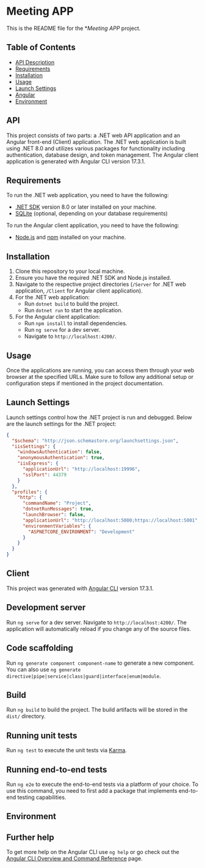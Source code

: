 # Meeting APP

This is the README file for the **Meeting APP* project.

## Table of Contents

- [API Description](#api)
- [Requirements](#requirements)
- [Installation](#installation)
- [Usage](#usage)
- [Launch Settings](#launch-settings)
- [Angular](#client)
- [Environment](#environment)

## API 

This project consists of two parts: a .NET web API application and an Angular front-end (Client) application. The .NET web application is built using .NET 8.0 and utilizes various packages for functionality including authentication, database design, and token management. The Angular client application is generated with Angular CLI version 17.3.1.

## Requirements

To run the .NET web application, you need to have the following:

- [.NET SDK](https://dotnet.microsoft.com/download) version 8.0 or later installed on your machine.
- [SQLite](https://www.sqlite.org/download.html) (optional, depending on your database requirements)

To run the Angular client application, you need to have the following:

- [Node.js](https://nodejs.org/) and [npm](https://www.npmjs.com/) installed on your machine.

## Installation

1. Clone this repository to your local machine.
2. Ensure you have the required .NET SDK and Node.js installed.
3. Navigate to the respective project directories (`/Server` for .NET web application, `/Client` for Angular client application).
4. For the .NET web application:
   - Run `dotnet build` to build the project.
   - Run `dotnet run` to start the application.
5. For the Angular client application:
   - Run `npm install` to install dependencies.
   - Run `ng serve` for a dev server.
   - Navigate to `http://localhost:4200/`.

## Usage

Once the applications are running, you can access them through your web browser at the specified URLs. Make sure to follow any additional setup or configuration steps if mentioned in the project documentation.

## Launch Settings

Launch settings control how the .NET project is run and debugged. Below are the launch settings for the .NET project:

```json
{
  "$schema": "http://json.schemastore.org/launchsettings.json",
  "iisSettings": {
    "windowsAuthentication": false,
    "anonymousAuthentication": true,
    "iisExpress": {
      "applicationUrl": "http://localhost:19996",
      "sslPort": 44379
    }
  },
  "profiles": {
    "http": {
      "commandName": "Project",
      "dotnetRunMessages": true,
      "launchBrowser": false,
      "applicationUrl": "http://localhost:5000;https://localhost:5001",
      "environmentVariables": {
        "ASPNETCORE_ENVIRONMENT": "Development"
      }
    }
  }
}
```



## Client

This project was generated with [Angular CLI](https://github.com/angular/angular-cli) version 17.3.1.

## Development server

Run `ng serve` for a dev server. Navigate to `http://localhost:4200/`. The application will automatically reload if you change any of the source files.

## Code scaffolding

Run `ng generate component component-name` to generate a new component. You can also use `ng generate directive|pipe|service|class|guard|interface|enum|module`.

## Build

Run `ng build` to build the project. The build artifacts will be stored in the `dist/` directory.

## Running unit tests

Run `ng test` to execute the unit tests via [Karma](https://karma-runner.github.io).

## Running end-to-end tests

Run `ng e2e` to execute the end-to-end tests via a platform of your choice. To use this command, you need to first add a package that implements end-to-end testing capabilities.

## Environment


## Further help

To get more help on the Angular CLI use `ng help` or go check out the [Angular CLI Overview and Command Reference](https://angular.io/cli) page.

      
